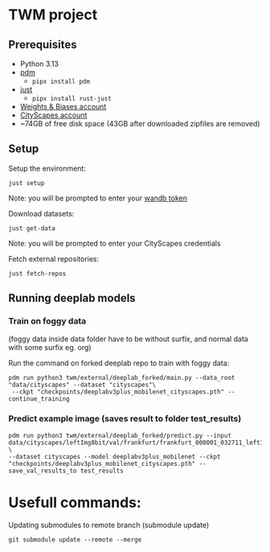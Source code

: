 # TWM project

## Prerequisites

- Python 3.13
- [pdm](https://pdm-project.org/en/latest/)
  - `pipx install pdm`
- [just](https://just.systems/man/en/)
  - `pipx install rust-just`
- [Weights & Biases account](https://wandb.ai/site/)
- [CityScapes account](https://www.cityscapes-dataset.com/)
- ~74GB of free disk space (43GB after downloaded zipfiles are removed)

## Setup

Setup the environment:

```shell
just setup
```

Note: you will be prompted to enter your [wandb token](https://docs.wandb.ai/quickstart/)

Download datasets:

```shell
just get-data
```
Note: you will be prompted to enter your CityScapes credentials

Fetch external repositories:

```shell
just fetch-repos
```

## Running deeplab models

### Train on foggy data
(foggy data inside data folder have to be without surfix, and normal data with some surfix eg. org)

Run the command on forked deeplab repo to train with foggy data:
```shell
pdm run python3 twm/external/deeplab_forked/main.py --data_root "data/cityscapes" --dataset "cityscapes"\
 --ckpt "checkpoints/deeplabv3plus_mobilenet_cityscapes.pth" --continue_training
```

### Predict example image (saves result to folder test_results)
```shell
pdm run python3 twm/external/deeplab_forked/predict.py --input data/cityscapes/leftImg8bit/val/frankfurt/frankfurt_000001_032711_leftImg8bit_foggy_beta_0.01.png \
--dataset cityscapes --model deeplabv3plus_mobilenet --ckpt "checkpoints/deeplabv3plus_mobilenet_cityscapes.pth" --save_val_results_to test_results
```

# Usefull commands:

Updating submodules to remote branch (submodule update)
```shell
git submodule update --remote --merge
```